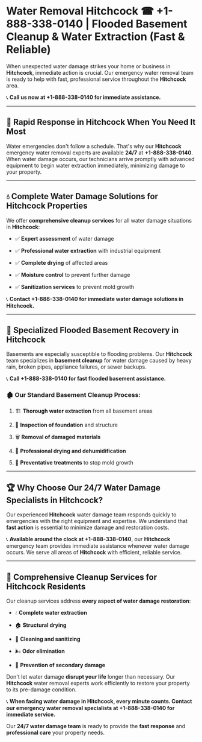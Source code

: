 # Water Removal Hitchcock ☎ +1-888-338-0140 | Flooded Basement Cleanup & Water Extraction (Fast & Reliable)

When unexpected water damage strikes your home or business in **Hitchcock**, immediate action is crucial. Our emergency water removal team is ready to help with fast, professional service throughout the **Hitchcock** area. 

📞 **Call us now at +1-888-338-0140 for immediate assistance.**
---
## 🚀 Rapid Response in Hitchcock When You Need It Most
Water emergencies don't follow a schedule. That's why our **Hitchcock** emergency water removal experts are available **24/7** at **+1-888-338-0140**. When water damage occurs, our technicians arrive promptly with advanced equipment to begin water extraction immediately, minimizing damage to your property.
---
## 💧 Complete Water Damage Solutions for Hitchcock Properties
We offer **comprehensive cleanup services** for all water damage situations in **Hitchcock**:
- ✅ **Expert assessment** of water damage  
- ✅ **Professional water extraction** with industrial equipment  
- ✅ **Complete drying** of affected areas  
- ✅ **Moisture control** to prevent further damage  
- ✅ **Sanitization services** to prevent mold growth  
📞 **Contact +1-888-338-0140 for immediate water damage solutions in Hitchcock.**
---
## 🌊 Specialized Flooded Basement Recovery in Hitchcock
Basements are especially susceptible to flooding problems. Our **Hitchcock** team specializes in **basement cleanup** for water damage caused by heavy rain, broken pipes, appliance failures, or sewer backups. 
📞 **Call +1-888-338-0140 for fast flooded basement assistance.**
### 🏚️ Our Standard Basement Cleanup Process:
1. 🏗️ **Thorough water extraction** from all basement areas  
2. 🔎 **Inspection of foundation** and structure  
3. 🗑️ **Removal of damaged materials**  
4. 💨 **Professional drying and dehumidification**  
5. 🚫 **Preventative treatments** to stop mold growth  
---
## 🏆 Why Choose Our 24/7 Water Damage Specialists in Hitchcock?
Our experienced **Hitchcock** water damage team responds quickly to emergencies with the right equipment and expertise. We understand that **fast action** is essential to minimize damage and restoration costs.
📞 **Available around the clock at +1-888-338-0140**, our **Hitchcock** emergency team provides immediate assistance whenever water damage occurs. We serve all areas of **Hitchcock** with efficient, reliable service.
---
## 🧹 Comprehensive Cleanup Services for Hitchcock Residents
Our cleanup services address **every aspect of water damage restoration**:
- 💧 **Complete water extraction**  
- 🏠 **Structural drying**  
- 🧼 **Cleaning and sanitizing**  
- 🌬️ **Odor elimination**  
- 🚫 **Prevention of secondary damage**  
Don't let water damage **disrupt your life** longer than necessary. Our **Hitchcock** water removal experts work efficiently to restore your property to its pre-damage condition.
📞 **When facing water damage in Hitchcock, every minute counts. Contact our emergency water removal specialists at +1-888-338-0140 for immediate service.**
Our **24/7 water damage team** is ready to provide the **fast response** and **professional care** your property needs.
